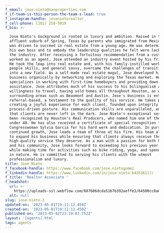 ```yaml
---
f_email: jose.nieto@nanproperties.com
f_if-team-is-this-person-the-team-s-lead: true
f_instagram-handle: josenietorealtor_
f_cell-phone: (281) 258-5019
f_bio: >-

  Jose Nieto's background is rooted in luxury and ambition. Raised in the
  affluent suburb of Spring, Texas by parents who immigrated from Mexico, Jose
  was driven to succeed in real estate from a young age. He was determined to be
  his own boss and to embody the leadership qualities he felt were lacking in
  the industry. After receiving a fortuitous recommendation from a customer who
  worked as an agent, Jose attended an industry event hosted by his friend Joe.
  He took the leap into real estate and, with his family-instilled work ethic,
  people skills, and general savvy, overcame the challenges of transitioning
  into a new field. As a self-made real estate mogul, Jose developed his
  business organically by networking and exploring the Texas market. He
  specializes in working with first-time homebuyers and providing down-payment
  assistance. Jose attributes much of his success to his bilingualism and
  willingness to travel, having sold homes all throughout Houston, as well as in
  surrounding areas such as Beaumont and Austin. Jose's business is entirely
  referral-based, a testament to the quality of his service. He takes pride in
  creating a joyful experience for each client, founded upon integrity and his
  process-driven posture. His communication skills are unparalleled, ensuring
  that clients are never left in the dark. Jose Nieto's exceptional service has
  been recognized by Houston's Real Producers, who named him one of the top 40
  under 40. He has also received a certificate of special recognition from
  Congresswoman Sylvia Garcia for his hard work and dedication. In pursuit of
  continued growth, Jose leads a team of three at his firm. His team allows him
  to expand his business while ensuring that clients always receive the
  high-quality service they deserve. As a man with a passion for both his work
  and his community, Jose looks forward to exceeding his previous year's sales
  while making time for activities such as bike riding, yoga, and spending time
  in nature. He is committed to serving his clients with the utmost
  professionalism and luxury.
title: Jose Nieto
f_facebook-handle: https://www.facebook.com/jose.nietogomez
f_linkedin-handle: https://www.linkedin.com/in/jose-nieto-b43536117/
f_title: 'Realtor Associate '
f_headshot:
  url: >-
    https://uploads-ssl.webflow.com/607686dcda5167b392aeffe3/64500cc8a039cb3ac2d1cd15_Jose%20Nieto_PRIMARY.jpg
  alt: null
slug: jose-nieto-2
updated-on: '2023-05-01T19:11:12.450Z'
created-on: '2023-05-01T19:11:12.450Z'
published-on: '2023-05-02T23:19:07.752Z'
layout: '[agents].html'
tags: agents
---
```




